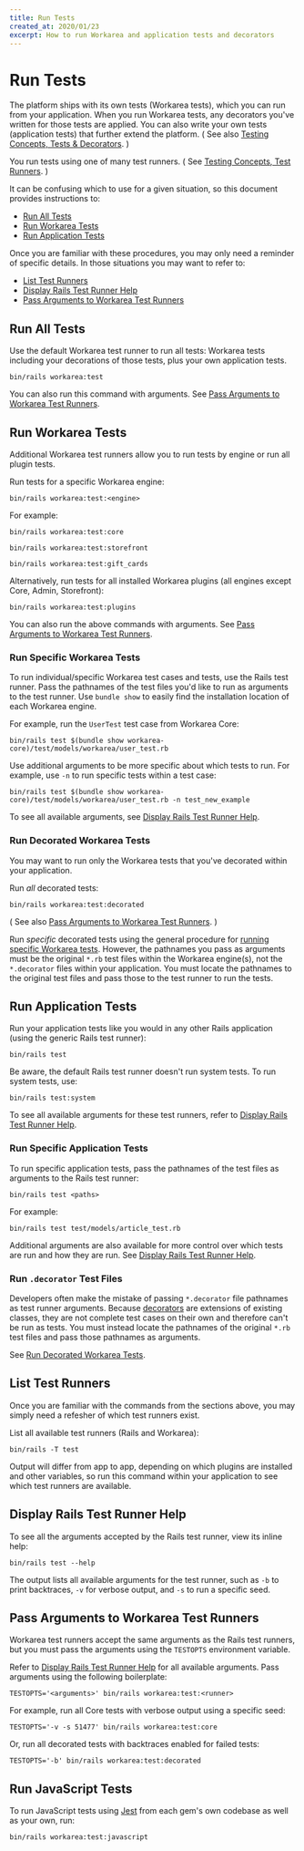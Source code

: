```yaml
---
title: Run Tests
created_at: 2020/01/23
excerpt: How to run Workarea and application tests and decorators
---
```


# Run Tests

The platform ships with its own tests (Workarea tests), which you can run from your application.
When you run Workarea tests, any decorators you've written for those tests are applied.
You can also write your own tests (application tests) that further extend the platform.
( See also [Testing Concepts, Tests & Decorators](/articles/testing-concepts.html#tests-decorators). )

You run tests using one of many test runners.
( See [Testing Concepts, Test Runners](/articles/testing-concepts.html#test-runners). )

It can be confusing which to use for a given situation, so this document provides instructions to:

* [Run All Tests](#run-all-tests)
* [Run Workarea Tests](#run-workarea-tests)
* [Run Application Tests](#run-application-tests)

Once you are familiar with these procedures, you may only need a reminder of specific details.
In those situations you may want to refer to:

* [List Test Runners](#list-test-runners)
* [Display Rails Test Runner Help](#display-rails-test-runner-help)
* [Pass Arguments to Workarea Test Runners](#pass-arguments-to-workarea-test-runners)


## Run All Tests

Use the default Workarea test runner to run all tests: Workarea tests including your decorations of those tests, plus your own application tests.

```
bin/rails workarea:test
```

You can also run this command with arguments. See [Pass Arguments to Workarea Test Runners](#pass-arguments-to-workarea-test-runners).


## Run Workarea Tests

Additional Workarea test runners allow you to run tests by engine or run all plugin tests.

Run tests for a specific Workarea engine:

```
bin/rails workarea:test:<engine>
```

For example:

```
bin/rails workarea:test:core
```

```
bin/rails workarea:test:storefront
```

```
bin/rails workarea:test:gift_cards
```

Alternatively, run tests for all installed Workarea plugins (all engines except Core, Admin, Storefront):

```
bin/rails workarea:test:plugins
```

You can also run the above commands with arguments. See [Pass Arguments to Workarea Test Runners](#pass-arguments-to-workarea-test-runners).


### Run Specific Workarea Tests

To run individual/specific Workarea test cases and tests, use the Rails test runner.
Pass the pathnames of the test files you'd like to run as arguments to the test runner.
Use `bundle show` to easily find the installation location of each Workarea engine.

For example, run the `UserTest` test case from Workarea Core:

```
bin/rails test $(bundle show workarea-core)/test/models/workarea/user_test.rb
```

Use additional arguments to be more specific about which tests to run.
For example, use `-n` to run specific tests within a test case:

```
bin/rails test $(bundle show workarea-core)/test/models/workarea/user_test.rb -n test_new_example
```

To see all available arguments, see [Display Rails Test Runner Help](#display-rails-test-runner-help).


### Run Decorated Workarea Tests

You may want to run only the Workarea tests that you've decorated within your application.

Run _all_ decorated tests:

```
bin/rails workarea:test:decorated
```

( See also [Pass Arguments to Workarea Test Runners](#pass-arguments-to-workarea-test-runners). )

Run _specific_ decorated tests using the general procedure for [running specific Workarea tests](#run-specific-workarea-tests).
However, the pathnames you pass as arguments must be the original `*.rb` test files within the Workarea engine(s), not the `*.decorator` files within your application.
You must locate the pathnames to the original test files and pass those to the test runner to run the tests.


## Run Application Tests

Run your application tests like you would in any other Rails application (using the generic Rails test runner):

```
bin/rails test
```

Be aware, the default Rails test runner doesn't run system tests. To run system tests, use:

```
bin/rails test:system
```

To see all available arguments for these test runners, refer to [Display Rails Test Runner Help](#display-rails-test-runner-help).


### Run Specific Application Tests

To run specific application tests, pass the pathnames of the test files as arguments to the Rails test runner:

```
bin/rails test <paths>
```

For example:

```
bin/rails test test/models/article_test.rb
```

Additional arguments are also available for more control over which tests are run and how they are run.
See [Display Rails Test Runner Help](#display-rails-test-runner-help).


### Run `.decorator` Test Files

Developers often make the mistake of passing `*.decorator` file pathnames as test runner arguments.
Because [decorators](https://developer.workarea.com/articles/decoration.html#decorators) are extensions of existing classes, they are not complete test cases on their own and therefore can't be run as tests.
You must instead locate the pathnames of the original `*.rb` test files and pass those pathnames as arguments.

See [Run Decorated Workarea Tests](#run-decorated-workarea-tests).


## List Test Runners

Once you are familiar with the commands from the sections above, you may simply need a refesher of which test runners exist.

List all available test runners (Rails and Workarea):

```
bin/rails -T test
```

Output will differ from app to app, depending on which plugins are installed and other variables, so run this command within your application to see which test runners are available.


## Display Rails Test Runner Help

To see all the arguments accepted by the Rails test runner, view its inline help:

```
bin/rails test --help
```

The output lists all available arguments for the test runner, such as `-b` to print backtraces, `-v` for verbose output, and `-s` to run a specific seed.


## Pass Arguments to Workarea Test Runners

Workarea test runners accept the same arguments as the Rails test runners, but you must pass the arguments using the `TESTOPTS` environment variable.

Refer to [Display Rails Test Runner Help](#display-rails-test-runner-help) for all available arguments.
Pass arguments using the following boilerplate:

```
TESTOPTS='<arguments>' bin/rails workarea:test:<runner>
```

For example, run all Core tests with verbose output using a specific seed:

```
TESTOPTS='-v -s 51477' bin/rails workarea:test:core
```

Or, run all decorated tests with backtraces enabled for failed tests:

```
TESTOPTS='-b' bin/rails workarea:test:decorated
```

## Run JavaScript Tests

To run JavaScript tests using [Jest]() from each gem's own codebase as well as your own, run:

```
bin/rails workarea:test:javascript
```
